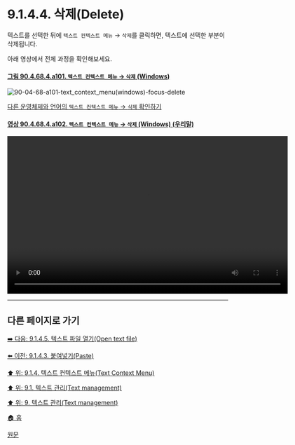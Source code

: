 # 9.1.4.4. 삭제(Delete)
텍스트를 선택한 뒤에 `텍스트 컨텍스트 메뉴` → `삭제`를 클릭하면, 텍스트에 선택한 부분이 삭제됩니다.

아래 영상에서 전체 과정을 확인해보세요.

<a id="90-04-68-04-a101"></a>

#### [그림 90.4.68.4.a101. `텍스트 컨텍스트 메뉴` → `삭제` (Windows)](./90-04-0068-004-delete.md#90-04-68-04-a101)
![90-04-68-a101-text_context_menu(windows)-focus-delete](https://github.com/wonder13662/gimp/assets/15767104/e095466f-d80d-4c85-b164-f6798e959955)

[다른 운영체제와 언어의 `텍스트 컨텍스트 메뉴` → `삭제` 확인하기](./90-04-0068-004-delete.md#90-04-68-04-a201)

<a id="90-04-68-04-a102"></a>

#### [영상 90.4.68.4.a102. `텍스트 컨텍스트 메뉴` → `삭제` (Windows) (우리말)](./90-04-0068-004-delete.md#90-04-68-04-a102)
<video controls="controls" width="640" height="360" src="https://github.com/wonder13662/gimp/assets/15767104/601cdc5b-0511-49a5-89a4-295d6bd5e66b"></video>

***

## 다른 페이지로 가기
[➡️ 다음: 9.1.4.5. 텍스트 파일 열기(Open text file)](./09-01-04-05-open_text_file.md)

[⬅️ 이전: 9.1.4.3. 붙여넣기(Paste)](./09-01-04-03-paste.md)

[⬆️ 위: 9.1.4. 텍스트 컨텍스트 메뉴(Text Context Menu)](./09-01-04-00-text_context_menu.md)

[⬆️ 위: 9.1. 텍스트 관리(Text management)](./09-01-00-text-management.md)

[⬆️ 위: 9. 텍스트 관리(Text management)](./09-00-text-management.md)

[🏠 홈](./00-home.md)

[원문](https://docs.gimp.org/2.10/ko/gimp-image-text-management.html#text-context-menu)
